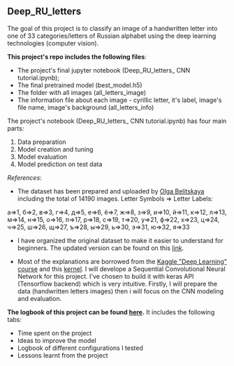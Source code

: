 ## Deep_RU_letters

The goal of this project is to classify an image of a handwritten letter into one of 33 categories/letters of Russian alphabet using the deep learning technologies (computer vision).

**This project's repo includes the following files**:
- The project's final jupyter notebook (Deep_RU_letters_ CNN tutorial.ipynb);
- The final pretrained model (best_model.h5)
- The folder with all images (all_letters_image)
- The information file about each image - cyrillic letter, it's label, image's file name, image's background (all_letters_info)

The project's notebook (Deep_RU_letters_ CNN tutorial.ipynb) has four main parts:

1. Data preparation
2. Model creation and tuning
3. Model evaluation
4. Model prediction on test data

*References*:

- The dataset has been prepared and uploaded by [Olga Belitskaya](https://www.kaggle.com/olgabelitskaya) including the total of 14190 images.
Letter Symbols => Letter Labels:

а=>1, б=>2, в=>3, г=>4, д=>5, е=>6, ё=>7, ж=>8, з=>9, и=>10, й=>11, к=>12, л=>13, м=>14, н=>15, о=>16, п=>17, р=>18, с=>19, т=>20, у=>21, ф=>22, х=>23, ц=>24, ч=>25, ш=>26, щ=>27, ъ=>28, ы=>29, ь=>30, э=>31, ю=>32, я=>33

- I have organized the original dataset to make it easier to understand for beginners. The updated version can be found on this [link](https://www.kaggle.com/tatianasnwrt/russian-handwritten-letters).

- Most of the explanations are borrowed from the [Kaggle "Deep Learning" course](https://www.kaggle.com/learn/deep-learning) and this [kernel](https://www.kaggle.com/yassineghouzam/introduction-to-cnn-keras-0-997-top-6/output#Introduction-to-CNN-Keras---Acc-0.997-(top-8%)).
I will develope a Sequential Convolutional Neural Network for this project. I've chosen to build it with keras API (Tensorflow backend) which is very intuitive. Firstly, I will prepare the data (handwritten letters images) then i will focus on the CNN modeling and evaluation.

**The logbook of this project can be found [here](https://docs.google.com/spreadsheets/d/15L4IlWvsdMmVphFHvqlhz3lmE25VTatBQBejyFZUyK0/edit?usp=sharing).** It includes the following tabs:

- Time spent on the project
- Ideas to improve the model
- Logbook of different configurations I tested
- Lessons learnt from the project
